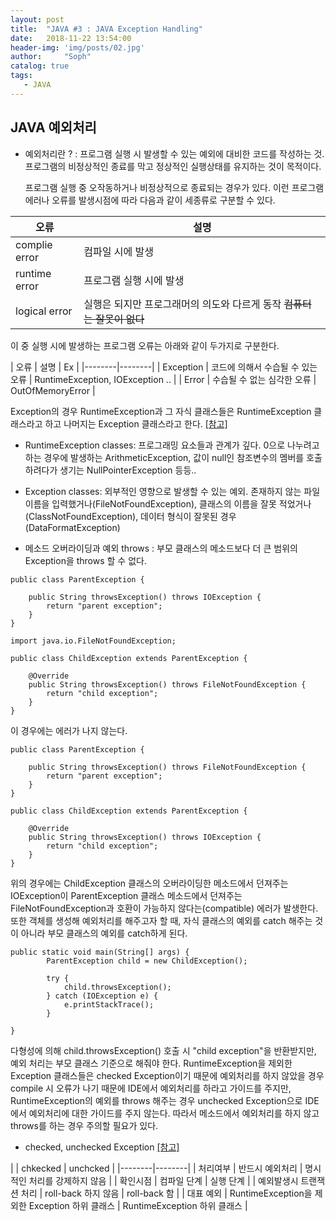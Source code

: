 ```yaml
---
layout: post
title:  "JAVA #3 : JAVA Exception Handling"
date:   2018-11-22 13:54:00
header-img: 'img/posts/02.jpg'
author:     "Soph"
catalog: true
tags:
   - JAVA
---
```


##  JAVA 예외처리

- 예외처리란 ?
: 프로그램 실행 시 발생할 수 있는 예외에 대비한 코드를 작성하는 것. 프로그램의 비정상적인 종료를 막고 정상적인 실행상태를 유지하는 것이 목적이다.

  프로그램 실행 중 오작동하거나 비정상적으로 종료되는 경우가 있다. 이런 프로그램 에러나 오류를 발생시점에 따라 다음과 같이 세종류로 구분할 수 있다.
  
| 오류 | 설명 |
|--------|--------|
| complie error | 컴파일 시에 발생 |
| runtime error | 프로그램 실행 시에 발생 |
| logical error | 실행은 되지만 프로그래머의 의도와 다르게 동작 ~~컴퓨터는 잘못이 없다~~ |

  이 중 실행 시에 발생하는 프로그램 오류는 아래와 같이 두가지로 구분한다.

| 오류 | 설명 | Ex |
|--------|--------|
| Exception | 코드에 의해서 수습될 수 있는 오류 | RuntimeException, IOException .. |
| Error | 수습될 수 없는 심각한 오류 | OutOfMemoryError |

  Exception의 경우 RuntimeException과 그 자식 클래스들은 RuntimeException 클래스라고 하고 나머지는 Exception 클래스라고 한다. [[참고]](https://rebeccacho.gitbooks.io/java-study-group/content/chapter8.html)
  
- RuntimeException classes: 프로그래밍 요소들과 관계가 깊다. 0으로 나누려고 하는 경우에 발생하는 ArithmeticException, 값이 null인 참조변수의 멤버를 호출하려다가 생기는 NullPointerException 등등..
- Exception classes: 외부적인 영향으로 발생할 수 있는 예외. 존재하지 않는 파일이름을 입력했거나(FileNotFoundException), 클래스의 이름을 잘못 적었거나 (ClassNotFoundException), 데이터 형식이 잘못된 경우 (DataFormatException) 

- 메소드 오버라이딩과 예외 throws
: 부모 클래스의 메소드보다 더 큰 범위의 Exception을 throws 할 수 없다. 

~~~
public class ParentException {

	public String throwsException() throws IOException {
		return "parent exception";
	}
}
~~~

```
import java.io.FileNotFoundException;

public class ChildException extends ParentException {

	@Override
	public String throwsException() throws FileNotFoundException {
		return "child exception";
	}
}
```
  이 경우에는 에러가 나지 않는다.
  
```
public class ParentException {

	public String throwsException() throws FileNotFoundException {
		return "parent exception";
	}
}
```

```
public class ChildException extends ParentException {

	@Override
	public String throwsException() throws IOException {
		return "child exception";
	}
}
```

  위의 경우에는 ChildException 클래스의 오버라이딩한 메소드에서 던져주는 IOException이 ParentException 클래스 메소드에서 던져주는 FileNotFoundException과 호환이 가능하지 않다는(compatible) 에러가 발생한다.
  또한 객체를 생성해 예외처리를 해주고자 할 때, 자식 클래스의 예외를 catch 해주는 것이 아니라 부모 클래스의 예외를 catch하게 된다.
  
```
public static void main(String[] args) {
		ParentException child = new ChildException();
		
		try {
			child.throwsException();
		} catch (IOException e) {
			e.printStackTrace();
		}
		
}
```

  다형성에 의해 child.throwsException() 호출 시 "child exception"을 반환받지만, 예외 처리는 부모 클래스 기준으로 해줘야 한다.
  RuntimeException을 제외한 Exception 클래스들은 checked Exception이기 때문에 예외처리를 하지 않았을 경우 compile 시 오류가 나기 때문에 IDE에서 예외처리를 하라고 가이드를 주지만, RuntimeException의 예외를 throws 해주는 경우 unchecked Exception으로 IDE에서 예외처리에 대한 가이드를 주지 않는다. 따라서 메소드에서 예외처리를 하지 않고 throws를 하는 경우 주의할 필요가 있다.
  
  - checked, unchecked Exception [[참고]](http://www.nextree.co.kr/p3239/)

|  | chkecked | unchcked |
|--------|--------|
| 처리여부 | 반드시 예외처리 | 명시적인 처리를 강제하지 않음 |
| 확인시점 | 컴파일 단계 | 실행 단계 |
| 예외발생시 트랜잭션 처리 | roll-back 하지 않음 |  roll-back 함 |
| 대표 예외 | RuntimeException을 제외한 Exception 하위 클래스 | RuntimeException 하위 클래스 |
  
  
